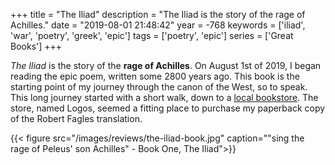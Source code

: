 +++
title = "The Iliad"
description = "The Iliad is the story of the rage of Achilles."
date = "2019-08-01 21:48:42"
year = -768
keywords = ['iliad', 'war', 'poetry', 'greek', 'epic']
tags = ['poetry', 'epic']
series = ['Great Books']
+++

_The Iliad_ is the story of the **rage of Achilles**. On August 1st of 2019, I began reading the epic poem, written some 2800 years ago. This book is the starting point of my journey through the canon of the West, so to speak. This long journey started with a short walk, down to a [local bookstore](https://logosbookstorenyc.com/). The store, named Logos, seemed a fitting place to purchase my paperback copy of the Robert Fagles translation.

{{< figure src="/images/reviews/the-iliad-book.jpg" caption="\"sing the rage of Peleus' son Achilles\" - Book One, The Iliad">}}
